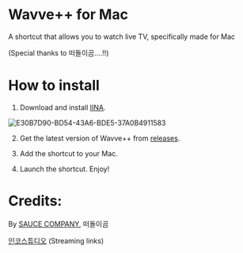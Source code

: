 # Wavve++ for Mac
A shortcut that allows you to watch live TV, specifically made for Mac

(Special thanks to 떠돌이곰....!!)

# How to install

1. Download and install [IINA](https://iina.io).

![E30B7D90-BD54-43A6-BDE5-37A0B4911583](https://user-images.githubusercontent.com/82555878/196376569-038d00a4-aa2a-4c63-9b71-afdd6e5e1dfd.png)

2. Get the latest version of Wavve++ from [releases](https://github.com/Dr-Sauce/WavvePlusForMac/releases/tag/Releases).

3. Add the shortcut to your Mac.

4. Launch the shortcut. Enjoy!

# Credits:
By [SAUCE COMPANY](https://m.blog.naver.com/sauce2011), 떠돌이곰


[인코스튜디오](https://m.blog.naver.com/gjppjh09/222416011602) (Streaming links)
